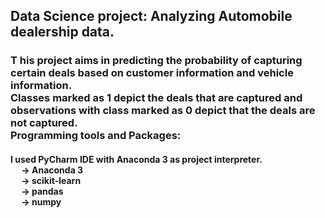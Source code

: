 <html>
<body>
<h2>Data Science project: Analyzing Automobile dealership data. </h2>
<h3>T his project aims in predicting the probability of capturing certain deals based on customer information and vehicle information. <br>
Classes marked as 1 depict the deals that are captured and observations with class marked as 0 depict that the deals are not captured.<br>
Programming tools and Packages:<br></h3>
<h4>
I used PyCharm IDE with Anaconda 3 as project interpreter. <br>
&emsp; -> Anaconda 3 <br>
&emsp; -> scikit-learn <br>
&emsp; -> pandas <br>
&emsp; -> numpy <br><br>
</h4><h3>

</h3>
</body>
</html>
